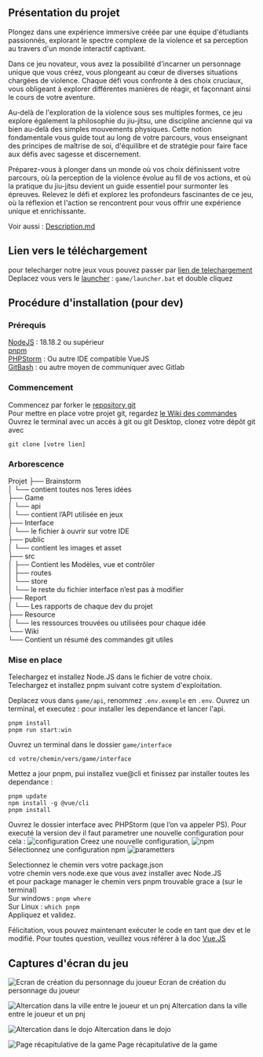 ## Présentation du projet 

Plongez dans une expérience immersive créée par une équipe d'étudiants passionnés, explorant le spectre complexe de la violence et sa perception au travers d'un monde interactif captivant.  

Dans ce jeu novateur, vous avez la possibilité d'incarner un personnage unique que vous créez, vous plongeant au cœur de diverses situations chargées de violence. Chaque défi vous confronte à des choix cruciaux, vous obligeant à explorer différentes manières de réagir, et façonnant ainsi le cours de votre aventure.  

Au-delà de l'exploration de la violence sous ses multiples formes, ce jeu explore également la philosophie du jiu-jitsu, une discipline ancienne qui va bien au-delà des simples mouvements physiques. Cette notion fondamentale vous guide tout au long de votre parcours, vous enseignant des principes de maîtrise de soi, d'équilibre et de stratégie pour faire face aux défis avec sagesse et discernement.  

Préparez-vous à plonger dans un monde où vos choix définissent votre parcours, où la perception de la violence évolue au fil de vos actions, et où la pratique du jiu-jitsu devient un guide essentiel pour surmonter les épreuves. Relevez le défi et explorez les profondeurs fascinantes de ce jeu, où la réflexion et l'action se rencontrent pour vous offrir une expérience unique et enrichissante.

Voir aussi : [Description.md](./Description.md)

## Lien vers le téléchargement

pour telecharger notre jeux vous pouvez passer par [lien de telechargement](https://git.unistra.fr/maes-t3/maj23-t3-d/-/archive/main/maj23-t3-d-main.zip) Deplacez vous vers le
[launcher](./game/launcher.bat) : `game/launcher.bat` et double cliquez



## Procédure d'installation (pour dev)
### Prérequis
[NodeJS](https://nodejs.org/en) : 18.18.2 ou supérieur </br>
[pnpm](https://pnpm.io/installation)</br>
[PHPStorm](https://www.jetbrains.com/fr-fr/phpstorm/) : Ou autre IDE compatible VueJS</br>
[GitBash](https://git-scm.com/downloads) : ou autre moyen de communiquer avec Gitlab

### Commencement
Commencez par forker le [repository git]( https://gitlab.unistra.fr/maes-t3/maj23-t3-d)</br>
Pour mettre en place votre projet git, regardez [le Wiki des commandes](wiki/git_commands.md)
Ouvrez le terminal avec un accès à git ou git Desktop, clonez votre dépôt git avec 
```
git clone [votre lien]
```

### Arborescence
Projet
├── Brainstorm</br>
│   └── contient toutes nos 1eres idées</br>
├── Game</br>
│   └── api</br>
│       └── contient l’API utilisée en jeux</br>
├── Interface</br>
│   └── le fichier à ouvrir sur votre IDE</br>
├── public</br>
│   └── contient les images et asset</br>
├── src</br>
│   ├── Contient les Modèles, vue et contrôler</br>
│   ├── routes</br>
│   └── store</br>
│   └── le reste du fichier interface n’est pas à modifier</br>
├── Report</br>
│   └── Les rapports de chaque dev du projet</br>
├── Resource</br>
│   └── les ressources trouvées ou utilisées pour chaque idée</br>
└── Wiki</br>
    └── Contient un résumé des commandes git utiles</br>

### Mise en place
Telechargez et installez Node.JS dans le fichier de votre choix.</br>
Telechargez et installez pnpm suivant cotre system d'exploitation.</br>

Deplacez vous dans `game/api`, renommez ``.env.exemple`` en `.env`.
Ouvrez un terminal, et executez : pour installer les dependance et lancer l'api.
```
pnpm install
pnpm run start:win
```

Ouvrez un terminal dans le dossier `game/interface`
```
cd votre/chemin/vers/game/interface
```
Mettez a jour pnpm, pui installez vue@cli et finissez par installer toutes les dependance :
```
pnpm update
npm install -g @vue/cli
pnpm install
```
Ouvrez le dossier interface avec PHPStorm (que l’on va appeler PS). Pour executé la version dev il faut parametrer une nouvelle configuration pour cela : 
![configuration](readme/installation1.png)
Creez une nouvelle configuration,
![npm](readme/installation2.png)
Sélectionnez une configuration npm
![parametters](readme/installation3.png)

Selectionnez le chemin vers votre package.json</br>
votre chemin vers node.exe que vous avez installer avec Node.JS</br>
et pour package manager le chemin vers pnpm trouvable grace a (sur le terminal)</br>
Sur windows : ```pnpm where```</br>
Sur Linux : ```which pnpm```</br>
Appliquez et validez.</br>

Félicitation, vous pouvez maintenant exécuter le code en tant que dev et le modifié. Pour toutes question, veuillez vous référer à la doc [Vue.JS](https://vuejs.org/guide/introduction.html)

## Captures d'écran du jeu

![Ecran de création du personnage du joueur](readme/jeu1.png)
Ecran de création du personnage du joueur  

![Altercation dans la ville entre le joueur et un pnj](readme/jeu2.png)
Altercation dans la ville entre le joueur et un pnj  

![Altercation dans le dojo](readme/jeu3.png)
Altercation dans le dojo  

![Page récapitulative de la game](readme/jeu4.png)
Page récapitulative de la game

